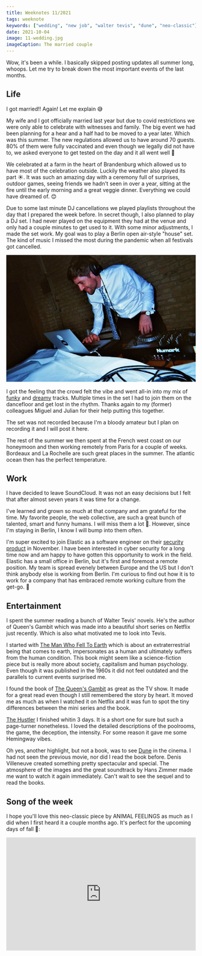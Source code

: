 ```yaml
---
title: Weeknotes 11/2021
tags: weeknote
keywords: ["wedding", "new job", "walter tevis", "dune", "neo-classic"]
date: 2021-10-04
image: 11-wedding.jpg
imageCaption: The married couple
---
```


Wow, it's been a while. I basically skipped posting updates all summer long, whoops. Let me try to break down the most important events of the last months.

## Life

I got married!! Again! Let me explain 😅

My wife and I got officially married last year but due to covid restrictions we were only able to celebrate with witnesses and family. The big event we had been planning for a hear and a half had to be moved to a year later. Which was this summer. The new regulations allowed us to have around 70 guests. 80% of them were fully vaccinated and even though we legally did not have to, we asked everyone to get tested on the day and it all went well 🎉

We celebrated at a farm in the heart of Brandenburg which allowed us to have most of the celebration outside. Luckily the weather also played its part ☀️. It was such an amazing day with a ceremony full of surprises, outdoor games, seeing friends we hadn't seen in over a year, sitting at the fire until the early morning and a great veggie dinner. Everything we could have dreamed of. 😊

Due to some last minute DJ cancellations we played playlists throughout the day that I prepared the week before. In secret though, I also planned to play a DJ set. I had never played on the equipment they had at the venue and only had a couple minutes to get used to it. With some minor adjustments, I made the set work. My goal was to play a Berlin open air-style "house" set. The kind of music I missed the most during the pandemic when all festivals got cancelled.

![DJing at the wedding](./11-djing.jpg)

I got the feeling that the crowd felt the vibe and went all-in into my mix of [funky](https://soundcloud.com/guesthousemusic/mark-funk-never-never) and [dreamy](https://soundcloud.com/andmeandyou/me-the-rapture-ptii) tracks. Multiple times in the set I had to join them on the dancefloor and get lost in the rhythm. Thanks again to my (former) colleagues Miguel and Julian for their help putting this together.

The set was not recorded because I'm a bloody amateur but I plan on recording it and I will post it here.

The rest of the summer we then spent at the French west coast on our honeymoon and then working remotely from Paris for a couple of weeks. Bordeaux and La Rochelle are such great places in the summer. The atlantic ocean then has the perfect temperature.

## Work

I have decided to leave SoundCloud. It was not an easy decisions but I felt that after almost seven years it was time for a change.

I've learned and grown so much at that company and am grateful for the time. My favorite people, the web collective, are such a great bunch of talented, smart and funny humans. I will miss them a lot 🥲. However, since I'm staying in Berlin, I know I will bump into them often.

I'm super excited to join Elastic as a software engineer on their [security product](https://www.elastic.co/security) in November. I have been interested in cyber security for a long time now and am happy to have gotten this opportunity to work in the field. Elastic has a small office in Berlin, but it's first and foremost a remote position. My team is spread evenely between Europe and the US but I don't think anybody else is working from Berlin. I'm curious to find out how it is to work for a company that has embraced remote working culture from the get-go. 🎉

## Entertainment

I spent the summer reading a bunch of Walter Tevis' novels. He's the author of Queen's Gambit which was made into a beautiful short series on Netflix just recently. Which is also what motivated me to look into Tevis.

I started with [The Man Who Fell To Earth](https://www.goodreads.com/book/show/396329.The_Man_Who_Fell_to_Earth) which is about an extraterrestrial being that comes to earth, impersonates as a human and ultimately suffers from the human condition. This book might seem like a science-fiction piece but is really more about society, capitalism and human psychology. Even though it was published in the 1960s it did not feel outdated and the parallels to current events surprised me.

I found the book of [The Queen's Gambit](https://www.goodreads.com/book/show/62022.The_Queen_s_Gambit) as great as the TV show. It made for a great read even though I still remembered the story by heart. It moved me as much as when I watched it on Netflix and it was fun to spot the tiny differences between the mini series and the book.

[The Hustler](https://www.goodreads.com/book/show/323170.The_Hustler) I finished whitin 3 days. It is a short one for sure but such a page-turner nonetheless. I loved the detailed descriptions of the poolrooms, the game, the deception, the intensity. For some reason it gave me some Hemingway vibes.

Oh yes, another highlight, but not a book, was to see [Dune](<https://en.wikipedia.org/wiki/Dune_(2021_film)>) in the cinema. I had not seen the previous movie, nor did I read the book before. Denis Villeneuve created something pretty spectacular and special. The atmosphere of the images and the great soundtrack by Hans Zimmer made me want to watch it again immediately. Can't wait to see the sequel and to read the books.

## Song of the week

I hope you'll love this neo-classic piece by ANIMAL FEELINGS as much as I did when I first heard it a couple months ago. It's perfect for the upcoming days of fall 🍂:

<iframe width="100%" height="300" title="Embedded song from SoundCloud" scrolling="no" frameborder="no" src="https://w.soundcloud.com/player/?url=https%3A//api.soundcloud.com/tracks/859410541&color=%23ff5500&auto_play=false&hide_related=false&show_comments=true&show_user=true&show_reposts=false&show_teaser=true&visual=true" loading="lazy"></iframe>
